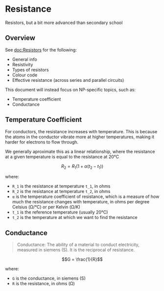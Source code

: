 # Resistance

Resistors, but a bit more advanced than secondary school

## Overview

See <doc:Resistors> for the following:
- General info
- Resistivity
- Types of resistors
- Colour code
- Effective resistance (across series and parallel circuits)

This document will instead focus on NP-specific topics, such as:
- Temperature coefficient
- Conductance

## Temperature Coefficient

For conductors, the resistance increases with temperature. This is because the atoms in the conductor 
vibrate more at higher temperatures, making it harder for electrons to flow through.

We generally aproximate this as a linear relationship, where the resistance at a given temperature is 
equal to the resistance at 20°C
```math
R_2 = R_1 (1 + \alpha (t_2 - t_1))
```
where:
- `R_1` is the resistance at temperature `t_1`, in ohms
- `R_2` is the resistance at temperature `t_2`, in ohms
- `α` is the temperature coefficient of resistance, which is a measure of how much the resistance 
changes with temperature, in ohms per degree Celsius (Ω/°C) or per Kelvin (Ω/K)
- `t_1` is the reference temperature (usually 20°C)
- `t_2` is the temperature at which we want to find the resistance

## Conductance

> Conductance: The ability of a material to conduct electricity, measured in siemens (S). It is the 
reciprocal of resistance.

```math
G = \frac{1}{R}
```
where:
- `G` is the conductance, in siemens (S)
- `R` is the resistance, in ohms (Ω)
